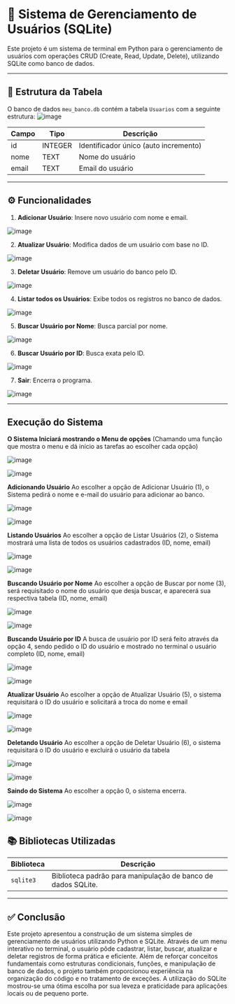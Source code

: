 
# 📄 Sistema de Gerenciamento de Usuários (SQLite)

Este projeto é um sistema de terminal em Python para o gerenciamento de usuários com operações CRUD (Create, Read, Update, Delete), utilizando SQLite como banco de dados.

---

## 📌 Estrutura da Tabela

O banco de dados `meu_banco.db` contém a tabela `Usuarios` com a seguinte estrutura:
![image](https://github.com/user-attachments/assets/4d9adb30-faa5-4a77-b33e-8a00053a2dbc)


| Campo | Tipo     | Descrição                             |
|-------|----------|----------------------------------------|
| id    | INTEGER  | Identificador único (auto incremento) |
| nome  | TEXT     | Nome do usuário                        |
| email | TEXT     | Email do usuário                       |

---

## ⚙️ Funcionalidades

1. **Adicionar Usuário**: Insere novo usuário com nome e email.

![image](https://github.com/user-attachments/assets/5216db70-6844-448a-a8af-078083b77953)

2. **Atualizar Usuário**: Modifica dados de um usuário com base no ID.

![image](https://github.com/user-attachments/assets/ef1625e7-56dd-4fa4-b2bb-bf5f746ad65d)

3. **Deletar Usuário**: Remove um usuário do banco pelo ID.

![image](https://github.com/user-attachments/assets/cbb3b578-0454-4bee-bd1b-14c87c06c25c)

4. **Listar todos os Usuários**: Exibe todos os registros no banco de dados.

![image](https://github.com/user-attachments/assets/7bd7f712-7895-4e4b-9e63-d262461f40c2)

5. **Buscar Usuário por Nome**: Busca parcial por nome.

![image](https://github.com/user-attachments/assets/a140faff-396e-4f64-880c-0e54fec1f00c)

6. **Buscar Usuário por ID**: Busca exata pelo ID.

![image](https://github.com/user-attachments/assets/efc55b6e-a47f-4e8e-b1e2-60e01d549c4a)

7. **Sair**: Encerra o programa.

![image](https://github.com/user-attachments/assets/87c83308-d7d4-41dd-942c-2f7662c751ce)

---

## Execução do Sistema
**O Sistema Iniciará mostrando o Menu de opções**
(Chamando uma função que mostra o menu e dá início as tarefas ao escolher cada opção)

![image](https://github.com/user-attachments/assets/1ce02688-3d7e-45e7-8465-3b59d94479e3)

![image](https://github.com/user-attachments/assets/8298cf47-67cd-43c9-9c63-9cf51a0bcc6e)

**Adicionando Usuário**
Ao escolher a opção de Adicionar Usuário (1), o Sistema pedirá o nome e e-mail do usuário para adicionar ao banco.

![image](https://github.com/user-attachments/assets/7335045b-484e-47b7-a83e-ae5f95e5370c)

![image](https://github.com/user-attachments/assets/f82cab65-b90a-4224-b04b-0fb9a2fb4592)

**Listando Usuários**
Ao escolher a opção de Listar Usuários (2), o Sistema mostrará uma lista de todos os usuários cadastrados (ID, nome, email)

![image](https://github.com/user-attachments/assets/b26e84a1-c6c1-4b86-9670-9209e4679839)

![image](https://github.com/user-attachments/assets/0e204cde-a2e5-4fdb-b578-990b10ebbc5a)

**Buscando Usuário por Nome**
Ao escolher a opção de Buscar por nome (3), será requisitado o nome do usuário que desja buscar, e aparecerá sua respectiva tabela (ID, nome, email)

![image](https://github.com/user-attachments/assets/bd87d538-14cd-4a8d-a26b-4a912ecddf5c)

![image](https://github.com/user-attachments/assets/5bbf96d1-37d3-4f23-871a-7dd3fbadc08a)

**Buscando Usuário por ID**
A busca de usuário por ID será feito através da opção 4, sendo pedido o ID do usuário e mostrado no terminal o usuário completo (ID, nome, email)

![image](https://github.com/user-attachments/assets/6f1a94ad-acc0-4760-a4ca-12d009569272)

![image](https://github.com/user-attachments/assets/4ba037f4-ec7a-4c1a-85e1-c3ee7937c168)

**Atualizar Usuário**
Ao escolher a opção de Atualizar Usuário (5), o sistema requisitará o ID do usuário e solicitará a troca do nome e email

![image](https://github.com/user-attachments/assets/94424a26-4dcc-4ab6-92ef-cf976b575ecc)

![image](https://github.com/user-attachments/assets/d4271be9-92a3-447a-8d42-50da3a78d117)

**Deletando Usuário**
Ao escolher a opção de Deletar Usuário (6), o sistema requisitará o ID do usuário e excluirá o usuário da tabela

![image](https://github.com/user-attachments/assets/0ddd0873-c35c-44db-ba15-4f01d8cc3d24)

![image](https://github.com/user-attachments/assets/570ee090-8a48-49e1-9bb6-f503d199f8db)

**Saindo do Sistema**
Ao escolher a opção 0, o sistema encerra.

![image](https://github.com/user-attachments/assets/bcfd7982-cb21-473a-9cbf-15a1ab364bc2)

![image](https://github.com/user-attachments/assets/c67662bf-ad47-4078-a6ee-50a65b0a2e5d)

## 📚 Bibliotecas Utilizadas

| Biblioteca | Descrição |
|------------|-----------|
| `sqlite3`  | Biblioteca padrão para manipulação de banco de dados SQLite. |

---

## ✅ Conclusão

Este projeto apresentou a construção de um sistema simples de gerenciamento de usuários utilizando Python e SQLite. Através de um menu interativo no terminal, o usuário pôde cadastrar, listar, buscar, atualizar e deletar registros de forma prática e eficiente.
Além de reforçar conceitos fundamentais como estruturas condicionais, funções, e manipulação de banco de dados, o projeto também proporcionou experiência na organização do código e no tratamento de exceções. A utilização do SQLite mostrou-se uma ótima escolha por sua leveza e praticidade para aplicações locais ou de pequeno porte.
